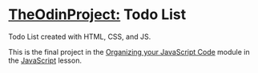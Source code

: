# [TheOdinProject:](https://www.theodinproject.com/) Todo List

Todo List created with HTML, CSS, and JS.

This is the final project in the [Organizing your JavaScript Code](https://www.theodinproject.com/paths/full-stack-javascript/courses/javascript#organizing-your-javascript-code) module in the [JavaScript](https://www.theodinproject.com/paths/full-stack-javascript/courses/javascript) lesson.